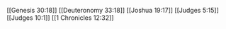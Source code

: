 [[Genesis 30:18]]
[[Deuteronomy 33:18]]
[[Joshua 19:17]]
[[Judges 5:15]]
[[Judges 10:1]]
[[1 Chronicles 12:32]]

